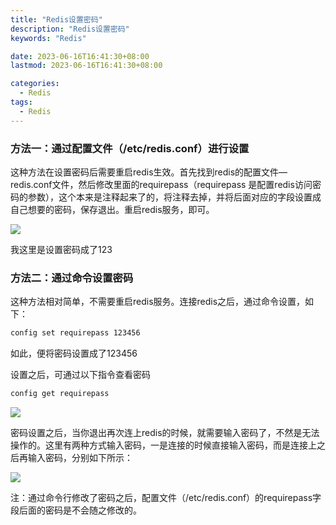 ```yaml
---
title: "Redis设置密码"
description: "Redis设置密码"
keywords: "Redis"

date: 2023-06-16T16:41:30+08:00
lastmod: 2023-06-16T16:41:30+08:00

categories:
  - Redis
tags:
  - Redis
---
```


### 方法一：通过配置文件（/etc/redis.conf）进行设置

这种方法在设置密码后需要重启redis生效。首先找到redis的配置文件—redis.conf文件，然后修改里面的requirepass（requirepass 是配置redis访问密码的参数），这个本来是注释起来了的，将注释去掉，并将后面对应的字段设置成自己想要的密码，保存退出。重启redis服务，即可。

![](https://picture-czy.oss-cn-beijing.aliyuncs.com/img/202206102248389.png#crop=0&crop=0&crop=1&crop=1&id=lhAbH&originHeight=190&originWidth=553&originalType=binary&ratio=1&rotation=0&showTitle=false&status=done&style=none&title=)

我这里是设置密码成了123

### 方法二：通过命令设置密码

这种方法相对简单，不需要重启redis服务。连接redis之后，通过命令设置，如下：

```bash
config set requirepass 123456
```

如此，便将密码设置成了123456

设置之后，可通过以下指令查看密码

```bash
config get requirepass
```

![](https://picture-czy.oss-cn-beijing.aliyuncs.com/img/202206102248700.png#crop=0&crop=0&crop=1&crop=1&id=Js1cd&originHeight=163&originWidth=719&originalType=binary&ratio=1&rotation=0&showTitle=false&status=done&style=none&title=)

密码设置之后，当你退出再次连上redis的时候，就需要输入密码了，不然是无法操作的。这里有两种方式输入密码，一是连接的时候直接输入密码，而是连接上之后再输入密码，分别如下所示：

![](https://picture-czy.oss-cn-beijing.aliyuncs.com/img/202206102248699.png#crop=0&crop=0&crop=1&crop=1&id=aHNv1&originHeight=217&originWidth=913&originalType=binary&ratio=1&rotation=0&showTitle=false&status=done&style=none&title=)

注：通过命令行修改了密码之后，配置文件（/etc/redis.conf）的requirepass字段后面的密码是不会随之修改的。
